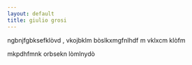 ```yaml
---
layout: default
title: giulio grosi 
---
```


ngbnjfgbksefklòvd ,
vkojbklm bòslkxmgfnlhdf
m vklxcm klòfm 


 mkpdhfmnk orbsekn lòmlnydò
